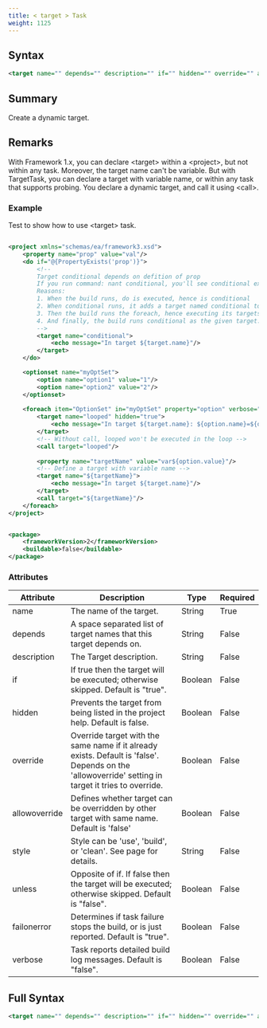 ```yaml
---
title: < target > Task
weight: 1125
---
```

## Syntax
```xml
<target name="" depends="" description="" if="" hidden="" override="" allowoverride="" style="" unless="" failonerror="" verbose="" />
```
## Summary ##
Create a dynamic target.

## Remarks ##
With Framework 1.x, you can declare &lt;target&gt; within a &lt;project&gt;, but not within any
task. Moreover, the target name can&#39;t be variable. But with TargetTask, you can declare a target with variable
name, or within any task that supports probing. You declare a dynamic target, and call it using &lt;call&gt;.



### Example ###
Test to show how to use &lt;target&gt; task.


```xml

<project xmlns="schemas/ea/framework3.xsd">
    <property name="prop" value="val"/>
    <do if="@{PropertyExists('prop')}">
        <!--
        Target conditional depends on defition of prop
        If you run command: nant conditional, you'll see conditional executed after some targets.
        Reasons:
        1. When the build runs, do is executed, hence is conditional
        2. When conditional runs, it adds a target named conditional to the target list
        3. Then the build runs the foreach, hence executing its targets
        4. And finally, the build runs conditional as the given target.
        -->
        <target name="conditional">
            <echo message="In target ${target.name}"/>
        </target>
    </do>

    <optionset name="myOptSet">
        <option name="option1" value="1"/>
        <option name="option2" value="2"/>
    </optionset>
    
    <foreach item="OptionSet" in="myOptSet" property="option" verbose="true">
        <target name="looped" hidden="true">
            <echo message="In target ${target.name}: ${option.name}=${option.value}"/>
        </target>
        <!-- Without call, looped won't be executed in the loop -->
        <call target="looped"/>
        
        <property name="targetName" value="var${option.value}"/>
        <!-- Define a target with variable name -->
        <target name="${targetName}">
            <echo message="In target ${target.name}"/>
        </target>
        <call target="${targetName}"/>
    </foreach>
</project>

```

```xml

<package>
    <frameworkVersion>2</frameworkVersion>
    <buildable>false</buildable>
</package>

```



### Attributes
| Attribute | Description | Type | Required |
| --------- | ----------- | ---- | -------- |
| name | The name of the target. | String | True |
| depends | A space separated list of target names that this target depends on. | String | False |
| description | The Target description. | String | False |
| if | If true then the target will be executed; otherwise skipped. Default is &quot;true&quot;. | Boolean | False |
| hidden | Prevents the target from being listed in the project help. Default is false. | Boolean | False |
| override | Override target with the same name if it already exists. Default is &#39;false&#39;.<br>Depends on the &#39;allowoverride&#39; setting in target it tries to override. | Boolean | False |
| allowoverride | Defines whether target can be overridden by other target with same name. Default is &#39;false&#39; | Boolean | False |
| style | Style can be &#39;use&#39;, &#39;build&#39;, or &#39;clean&#39;.   See page for details. | String | False |
| unless | Opposite of if.  If false then the target will be executed; otherwise skipped. Default is &quot;false&quot;. | Boolean | False |
| failonerror | Determines if task failure stops the build, or is just reported. Default is &quot;true&quot;. | Boolean | False |
| verbose | Task reports detailed build log messages.  Default is &quot;false&quot;. | Boolean | False |

## Full Syntax
```xml
<target name="" depends="" description="" if="" hidden="" override="" allowoverride="" style="" unless="" failonerror="" verbose="" />
```
